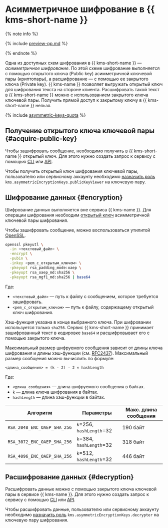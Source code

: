 # Асимметричное шифрование в {{ kms-short-name }}

{% note info %}

{% include [preview-pp.md](../../_includes/preview-pp.md) %}

{% endnote %}

Одна из доступных схем шифрования в {{ kms-short-name }} — _асимметричное шифрование_. По этой схеме шифрование выполняется с помощью открытого ключа (Public key) асимметричной ключевой пары (криптопары), а расшифрование — с помощью ее закрытого ключа (Private key). {{ kms-name }} позволяет выгружать открытый ключ для шифрования текста на стороне клиента. Расшифровать такой текст в {{ kms-short-name }} можно с использованием закрытого ключа ключевой пары. Получить прямой доступ к закрытому ключу в {{ kms-short-name }} нельзя.

{% include [asymmetric-keys-quota](../../_includes/kms/asymmetric-keys-quota.md) %}

## Получение открытого ключа ключевой пары {#acquire-public-key}

Чтобы зашифровать сообщение, необходимо получить в {{ kms-short-name }} открытый ключ. Для этого нужно создать запрос к сервису с помощью [CLI](../../cli/cli-ref/managed-services/kms/asymmetric-encryption-crypto/get-public-key.md) или [API](../api-ref/grpc/asymmetric_encryption_crypto_service.md#GetPublicKey).

Чтобы получить открытый ключ шифрования ключевой пары, пользователю или сервисному аккаунту необходимо [назначить роль](../operations/key-access.md) `kms.asymmetricEncryptionKeys.publicKeyViewer` на ключевую пару.

## Шифрование данных {#encryption}

Шифрование данных выполняется вне сервиса {{ kms-name }}. Для операции шифрования необходим [открытый ключ](#acquire-public-key) асимметричной ключевой пары шифрования.

Чтобы зашифровать сообщение, можно воспользоваться утилитой [OpenSSL](https://www.openssl.org/).

```bash
openssl pkeyutl \
  -in <текстовый_файл> \
  -encrypt \
  -pubin \
  -inkey <pem_с_открытым_ключом> \
  -pkeyopt rsa_padding_mode:oaep \
  -pkeyopt rsa_oaep_md:sha256 \
  -pkeyopt rsa_mgf1_md:sha256 | base64
```

Где:
* `<текстовый_файл>` — путь к файлу с сообщением, которое требуется зашифровать.
* `<pem_с_открытым_ключом>` — путь к файлу, содержащему открытый ключ шифрования.
  
Хэш-функция указана в конце выбранного ключа. При шифровании используется только `sha256`. Сервис {{ kms-short-name }} принимает зашифрованный текст в кодировке `base64` и расшифровывает его с помощью закрытого ключа.

Максимальный размер шифруемого сообщения зависит от длины ключа шифрования и длины хэш-функции (см. [RFC2437](https://datatracker.ietf.org/doc/html/rfc2437#section-7.1)). Максимальный размер сообщения можно вычислить по формуле:

```text
<длина_сообщения> = (k - 2) - 2 × hashLength
```

Где:
* `<длина_сообщения>` — длина шифруемого сообщения в байтах.
* `k` — длина ключа шифрования в байтах.
* `hashLength` — длина хэш-функции в байтах.

| **Алгоритм** | **Параметры** | **Макс. длина сообщения** |
| --- | --- | --- |
| `RSA_2048_ENC_OAEP_SHA_256` | `k`=256, `hashLength`=32 | 190 байт |
| `RSA_3072_ENC_OAEP_SHA_256` | `k`=384, `hashLength`=32 | 318 байт |
| `RSA_4096_ENC_OAEP_SHA_256` | `k`=512, `hashLength`=32 | 446 байт |

## Расшифрование данных {#decryption}

Расшифровать данные можно с помощью закрытого ключа ключевой пары в сервисе {{ kms-name }}. Для этого нужно создать запрос к сервису с помощью [CLI](../../cli/cli-ref/managed-services/kms/asymmetric-encryption-crypto/decrypt.md) или [API](../api-ref/grpc/asymmetric_encryption_crypto_service.md#Decrypt).

Чтобы расшифровать данные, пользователю или сервисному аккаунту необходимо [назначить роль](../operations/key-access.md) `kms.asymmetricEncryptionKeys.decrypter` на ключевую пару шифрования.